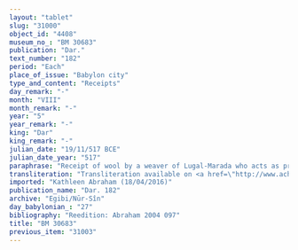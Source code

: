 ```yaml
---
layout: "tablet"
slug: "31000"
object_id: "4408"
museum_no_: "BM 30683"
publication: "Dar."
text_number: "182"
period: "Each"
place_of_issue: "Babylon city"
type_and_content: "Receipts"
day_remark: "-"
month: "VIII"
month_remark: "-"
year: "5"
year_remark: "-"
king: "Dar"
king_remark: "-"
julian_date: "19/11/517 BCE"
julian_date_year: "517"
paraphrase: "Receipt of wool by a weaver of Lugal-Marada who acts as proxy for a chief temple administrator.<br /> <strong>A</strong>, the weaver (<em>u&scaron;paru</em>) of <strong>D</strong><sup>!</sup>, acting as proxy for (<em>ina na&scaron;partu</em>) <strong>C</strong>, the bishof (<em>&scaron;atammu</em>) of the E&#39;igikalama temple, receives (<em>mahāru</em>) 3 talents of first-rate (<em>babban&ucirc;</em>) wool from <strong>B</strong>. Names of 3 witnesses and the scribe.<br /> <br /> <strong>A</strong>=Nab&ucirc;-ittannu/Tabnēa, (<em>u&scaron;paru</em> of <strong>D</strong>);&nbsp;<strong>B</strong>=&Scaron;irku/Iddinaya//Egibi (=Marduk-nāṣir-apli/Itti-Marduk-balāṭu//Egibi);&nbsp;<strong>C</strong>=Nergal-ina-tē&scaron;&ecirc;<sup>!</sup>-ēṭir, (<em>&scaron;atammu</em> of the E&#39;igikalama temple);&nbsp;<strong>D</strong>=Lugal-Marada"
transliteration: "Transliteration available on <a href=\"http://www.achemenet.com/fr/item/?/3349245==Strassmaier --Inschriften von Darius&l=a&c=1&t=1.4/2/96/1/1656139\" target=\"_blank\">Achemenet</a>"
imported: "Kathleen Abraham (18/04/2016)"
publication_name: "Dar. 182"
archive: "Egibi/Nūr-Sîn"
day_babylonian_: "27"
bibliography: "Reedition: Abraham 2004 097"
title: "BM 30683"
previous_item: "31003"
---
```

